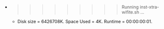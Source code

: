 * >>>>>>>>> Running inst-xtra-wifite.sh ...
  * Disk size = 6426708K. Space Used = 4K. Runtime = 00:00:00:01.
